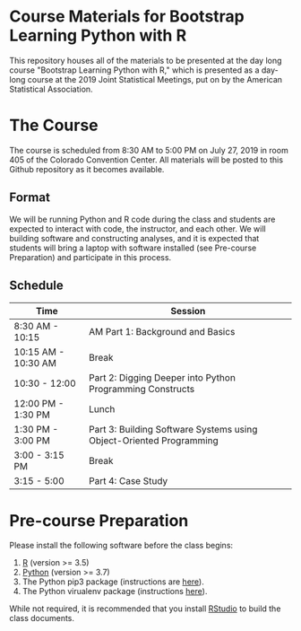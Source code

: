 # Course Materials for Bootstrap Learning Python with R

This repository houses all of the materials to be presented at the 
day long course "Bootstrap Learning Python with R," which is presented
as a day-long course at the 2019 Joint Statistical Meetings, put on
by the American Statistical Association.

# The Course

The course is scheduled from 8:30 AM to 5:00 PM on July 27, 2019 
in room 405 of the Colorado Convention Center. All materials will be posted to 
this Github repository as it becomes available.

## Format

We will be running Python and R code during the class and students are 
expected to interact with code, the instructor, and each other. We will 
building software and constructing analyses, and it is expected that 
students will bring a laptop with software installed (see Pre-course
Preparation) and participate in this process.

## Schedule

| Time | Session |
| ---- | ------- |
| 8:30 AM - 10:15     | AM  Part 1: Background and Basics
| 10:15 AM - 10:30 AM | Break
| 10:30 - 12:00       | Part 2: Digging Deeper into Python Programming Constructs
| 12:00 PM - 1:30 PM  | Lunch
| 1:30 PM - 3:00 PM   | Part 3: Building Software Systems using Object-Oriented Programming
| 3:00 - 3:15 PM      | Break
| 3:15 - 5:00         | Part 4: Case Study 

# Pre-course Preparation

Please install the following software before the class begins:

1. [R](https://www.r-project.org/) (version >= 3.5)
2. [Python](https://www.python.org/) (version >= 3.7)
3. The Python pip3 package (instructions are [here](https://stackoverflow.com/questions/6587507/how-to-install-pip-with-python-3)).
4. The Python virualenv package (instructions [here](https://www.pythoncentral.io/how-to-install-virtualenv-python/)).

While not required, it is recommended that you install 
[RStudio](https://www.rstudio.com/) to build the class documents.
